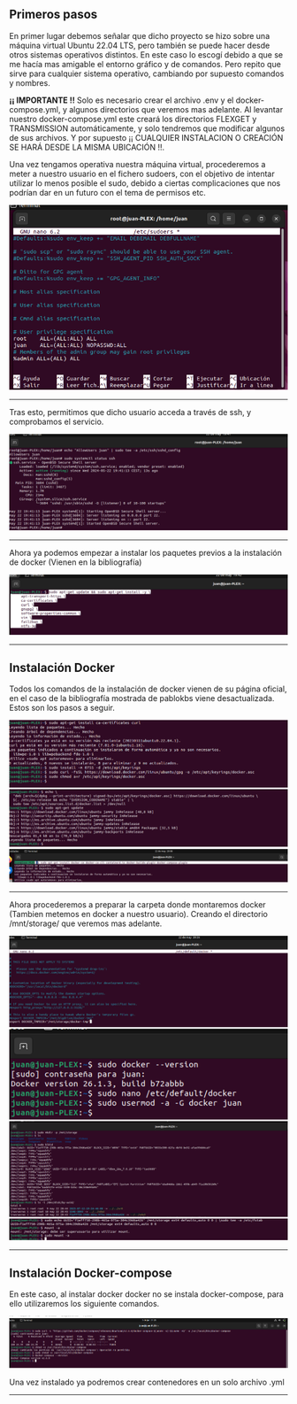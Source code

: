 ## Primeros pasos

En primer lugar debemos señalar que dicho proyecto se hizo sobre una máquina virtual Ubuntu 22.04 LTS, pero también se puede hacer desde otros sistemas operativos distintos. En este caso lo escogí debido a que se me hacía mas amigable el entorno gráfico y de comandos. Pero repito que sirve para cualquier sistema operativo, cambiando por supuesto comandos y nombres.

**¡¡ IMPORTANTE !!** Solo es necesario crear el archivo .env y el docker-compose.yml, y algunos directorios que veremos mas adelante. Al levantar nuestro docker-compose.yml este creará los directorios FLEXGET y TRANSMISSION automáticamente, y solo tendremos que modificar algunos de sus archivos. Y por supuesto ¡¡ CUALQUIER INSTALACION O CREACIÓN SE HARÁ DESDE LA MISMA UBICACIÓN !!.

Una vez tengamos operativa nuestra máquina virtual, procederemos a meter a nuestro usuario en el fichero sudoers, con el objetivo de intentar utilizar lo menos posible el sudo, debido a ciertas complicaciones que nos podrían dar en un futuro con el tema de permisos etc.

<img src="IMG/1.PNG" alt=""/>

---

Tras esto, permitimos que dicho usuario acceda a través de ssh, y comprobamos el servicio.

<img src="IMG/2.PNG" alt=""/>

---

Ahora ya podemos empezar a instalar los paquetes previos a la instalación de docker (Vienen en la bibliografía)

<img src="IMG/3.PNG" alt=""/>

---

## Instalación Docker

Todos los comandos de la instalación de docker vienen de su página oficial, en el caso de la bibliografía mostrada de pablokbs viene desactualizada. Estos son los pasos a seguir.

<img src="IMG/4.PNG" alt=""/>

<img src="IMG/5.PNG" alt=""/>

<img src="IMG/6.PNG" alt=""/>

---

Ahora procederemos a preparar la carpeta donde montaremos docker (Tambien metemos en docker a nuestro usuario). Creando el directorio /mnt/storage/ que veremos mas adelante.

<img src="IMG/7.PNG" alt=""/>

<img src="IMG/8.PNG" alt=""/>

<img src="IMG/9.PNG" alt=""/>

<img src="IMG/10.PNG" alt=""/>

---

## Instalación Docker-compose

En este caso, al instalar docker docker no se instala docker-compose, para ello utilizaremos los siguiente comandos.

<img src="IMG/14.PNG" alt=""/>

Una vez instalado ya podremos crear contenedores en un solo archivo .yml

---








